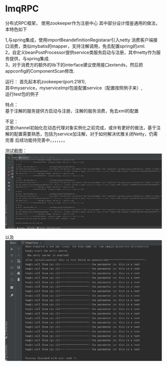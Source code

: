 # lmqRPC
分布式RPC框架， 使用zookeeper作为注册中心
其中部分设计借鉴通用的做法，本特色如下

1,与spring集成，使用importBeandefinitionRegistarar引入netty 消费客户端接口消费，类似mybatis的mapper，支持注解调用，免去配置spring的xml.  
2，自定义beanPostProcessor提供service类服务启动与注册，其中netty作为服务提供，与spring集成.  
3，对于消费方的额外的lib下的interface建议使用接口extends，然后把appconfig的ComponentScan修改.  

运行：
首先起本机zookeeper(port:2181),  
其中myservice，myserviceImpl包是配置service（配置按照例子来）,  
运行test包的例子  


特点：  
  基于注解的服务提供方启动与注册，注解的服务消费，免去xml的配置  

不足：  
    这里channel初始化在动态代理对象实例化之前完成，或许有更好的做法，基于注解的配置需要熟悉，包括为service加注解，对于如何解决优雅关闭Netty，仍需完善
后续功能待完善中，，，，，，，  

测试截图：
![Image text](https://github.com/xiaoza7/lmqRPC/blob/master/src/test/java/testservice/mb.png)

以及
![Image text](https://github.com/xiaoza7/lmqRPC/blob/master/src/test/java/testservice/ma.png)
